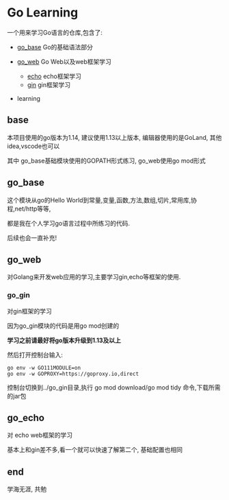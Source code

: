 # Go Learning

一个用来学习Go语言的仓库,包含了:

* [go_base](https://github.com/magiclz233/go_learning/tree/master/go_base) Go的基础语法部分
* [go_web](https://github.com/magiclz233/go_learning/tree/master/go_web) Go Web以及web框架学习
    * [echo](https://github.com/magiclz233/go_learning/tree/master/go_web/go_echo) echo框架学习
    * [gin](https://github.com/magiclz233/go_learning/tree/master/go_web/go_gin) gin框架学习
    
* learning

## base

本项目使用的go版本为1.14, 建议使用1.13以上版本, 编辑器使用的是GoLand, 其他idea,vscode也可以

其中 go_base基础模块使用的GOPATH形式练习, go_web使用go mod形式

## go_base

这个模块从go的Hello World到常量,变量,函数,方法,数组,切片,常用库,协程,net/http等等,

都是我在个人学习go语言过程中所练习的代码.

后续也会一直补充!

## go_web

对Golang来开发web应用的学习,主要学习gin,echo等框架的使用.

### go_gin

对gin框架的学习

因为go_gin模块的代码是用go mod创建的

**学习之前请最好将go版本升级到1.13及以上**

然后打开控制台输入:

```cassandraql
go env -w GO111MODULE=on
go env -w GOPROXY=https://goproxy.io,direct
```

控制台切换到../go_gin目录,执行 go mod download/go mod tidy 命令,下载所需的jar包

## go_echo

对 echo web框架的学习

基本上和gin差不多,看一个就可以快速了解第二个, 基础配置也相同

## end

学海无涯, 共勉